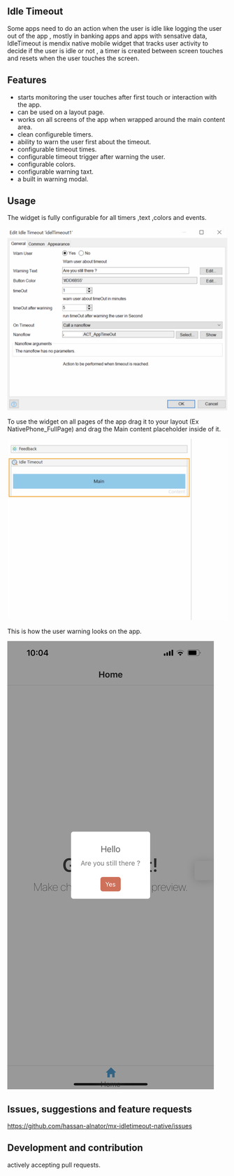 ## Idle Timeout
Some apps need to do an action when the user is idle like logging the user out of the app , mostly in banking apps and apps with sensative data, IdleTimeout is mendix native mobile widget that tracks user activity to decide if the user is idle or not , a timer is created between screen touches and resets when the user touches the screen.

## Features
- starts monitoring the user touches after first touch or interaction with the app.
- can be used on a layout page.
- works on all screens of the app when wrapped around the main content area.
- clean configureble timers.
- ability to warn the user first about the timeout.
- configurable timeout times.
- configurable timeout trigger after warning the user.
- configurable colors.
- configurable warning taxt.
- a built in warning modal.

## Usage

The widget is fully configurable for all timers ,text ,colors and events.

![config](https://github.com/hassan-alnator/mx-idletimeout-native/blob/main/README.assets/config.png?raw=true)

To use the widget on all pages of the app drag it to your layout (Ex NativePhone_FullPage) and drag the Main content placeholder inside of it.

![usage](https://github.com/hassan-alnator/mx-idletimeout-native/blob/main/README.assets/layout.png?raw=true)

This is how the user warning looks on the app.

![phone](https://github.com/hassan-alnator/mx-idletimeout-native/blob/main/README.assets/phone.PNG?raw=true)

## Issues, suggestions and feature requests
https://github.com/hassan-alnator/mx-idletimeout-native/issues

## Development and contribution
actively accepting pull requests.
